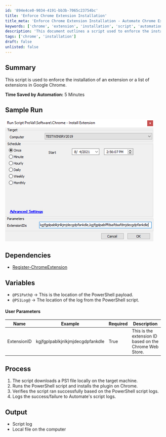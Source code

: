 ```yaml
---
id: '894e4ce0-9034-4191-bb3b-7065c23754bc'
title: 'Enforce Chrome Extension Installation'
title_meta: 'Enforce Chrome Extension Installation - Automate Chrome Extensions'
keywords: ['chrome', 'extension', 'installation', 'script', 'automation']
description: 'This document outlines a script used to enforce the installation of specified extensions in Google Chrome, detailing the process, dependencies, and user parameters required for successful execution.'
tags: ['chrome', 'installation']
draft: false
unlisted: false
---
```


## Summary

This script is used to enforce the installation of an extension or a list of extensions in Google Chrome.

**Time Saved by Automation:** 5 Minutes

## Sample Run

![Sample Run](../../../static/img/Chrome---Install-Extension/image_1.png)

## Dependencies

- [Register-ChromeExtension](https://proval.itglue.com/DOC-5078775-7267407)

## Variables

- `@PS1Path@` -> This is the location of the PowerShell payload.
- `@PS1Log@` -> The location of the log from the PowerShell script.

#### User Parameters

| Name        | Example                                   | Required | Description                                              |
|-------------|-------------------------------------------|----------|----------------------------------------------------------|
| ExtensionID | kgjfgplpablkjnlkjmjdecgdpfankdle        | True     | This is the extension ID based on the Chrome Web Store. |

## Process

1. The script downloads a PS1 file locally on the target machine.
2. Runs the PowerShell script and installs the plugin on Chrome.
3. Verifies the script ran successfully based on the PowerShell script logs.
4. Logs the success/failure to Automate's script logs.

## Output

- Script log
- Local file on the computer
